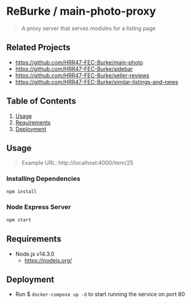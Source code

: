 # ReBurke / main-photo-proxy

> A proxy server that serves modules for a listing page

## Related Projects

  - https://github.com/HRR47-FEC-Burke/main-photo
  - https://github.com/HRR47-FEC-Burke/sidebar
  - https://github.com/HRR47-FEC-Burke/seller-reviews
  - https://github.com/HRR47-FEC-Burke/similar-listings-and-news

## Table of Contents

1. [Usage](#Usage)
2. [Requirements](#Requirements)
3. [Deployment](#Deployment)

## Usage

> Example URL: http://localhost:4000/item/25

### Installing Dependencies

```sh
npm install
```

### Node Express Server

```sh
npm start
```

## Requirements

- Node.js v14.3.0
  - https://nodejs.org/

## Deployment

- Run $ `docker-compose up -d` to start running the service on port 80